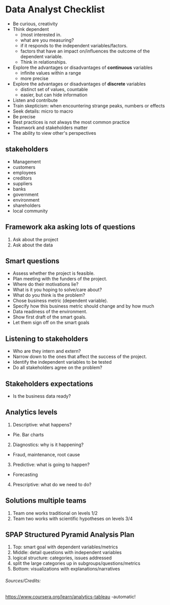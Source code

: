 # Data Analyst Checklist

* Be curious, creativity
* Think dependent
  * (most interested in.
  *  what are you measuring?
  * if it responds to the independent variables/factors.
  * factors that have an impact on/influences the outcome of the dependent variable.
  * Think in relationships.
* Explore the advantages or disadvantages of __continuous__ variables
  * infinite values within a range
  * more precise
* Explore the advantages or disadvantages of __discrete__ variables
  * distinct set of values, countable
  * easier, but can hide information
*  Listen and contribute
* Train skepticism: when encountering strange peaks, numbers or effects
* Seek details: micro to macro
* Be precise
* Best practices is not always the most common practice
* Teamwork and stakeholders matter
* The ability to view other's perspectives

## stakeholders
* Management
* customers
* employees
* creditors
* suppliers
* banks
* government
* environment
* shareholders
* local community

## Framework aka asking lots of questions
1. Ask about the project
2. Ask about the data

## Smart questions
* Assess whether the project is feasible.
* Plan meeting with the funders of the project.
* Where do their motivations lie?
* What is it you hoping to solve/care about?
* What do you think is the problem?
* Chose business metric (dependent variable).
* Specify how this business metric should change and by how much
* Data readiness of the environment.
* Show first draft of the smart goals.
* Let them sign off on the smart goals

## Listening to stakeholders
* Who are they intern and extern?
* Narrow down to the ones that affect the success of the project.
* Identify the independent variables to be tested
* Do all stakeholders agree on the problem?

## Stakeholders expectations
* Is the business data ready?

## Analytics levels
1. Descriptive: what happens?
  * Pie. Bar charts
2. Diagnostics: why is it happening?
  * Fraud, maintenance, root cause
3. Predictive: what is going to happen?
  * Forecasting
4. Prescriptive: what do we need to do?

## Solutions multiple teams
1. Team one works traditional on levels 1/2
2. Team two works with scientific hypotheses on levels 3/4

## SPAP Structured Pyramid Analysis Plan
1. Top: smart goal with dependent variables/metrics
2. Middle: detail questions with independent variables
  1. logical structure: categories, issues addressed
  2. split the large categories up in subgroups/questions/metrics
3. Bottom: visualizations with explanations/narratives


###### Sources/Credits:
https://www.coursera.org/learn/analytics-tableau -automatic!
